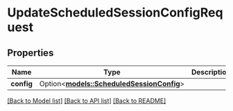 # UpdateScheduledSessionConfigRequest

## Properties

| Name       | Type                                                                    | Description | Notes      |
| ---------- | ----------------------------------------------------------------------- | ----------- | ---------- |
| **config** | Option<[**models::ScheduledSessionConfig**](ScheduledSessionConfig.md)> |             | [optional] |

[[Back to Model list]](../README.md#documentation-for-models) [[Back to API list]](../README.md#documentation-for-api-endpoints) [[Back to README]](../README.md)
